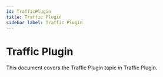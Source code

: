 ```yaml
---
id: TrafficPlugin
title: Traffic Plugin
sidebar_label: Traffic Plugin
---
```


# Traffic Plugin

This document covers the Traffic Plugin topic in Traffic Plugin.